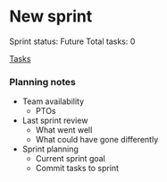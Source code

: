 # New sprint

Sprint status: Future
Total tasks: 0

[Tasks](New%20sprint%20b28262606e3e47d48e197dd8ef88da05/Tasks%2028f22071e8f24c6e86ce1d234650bde3.csv)

### **Planning notes**

- Team availability
    - PTOs
- Last sprint review
    - What went well
    - What could have gone differently
- Sprint planning
    - Current sprint goal
    - Commit tasks to sprint